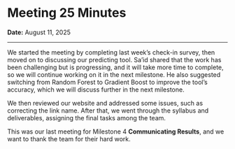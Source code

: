 # Meeting 25 Minutes

**Date:** August 11, 2025

---

We started the meeting by completing last week’s check-in survey, then moved
on to discussing our predicting tool. Sa’id shared that the work has been
challenging but is progressing, and it will take more time to complete,
so we will continue working on it in the next milestone. He also
suggested switching from Random Forest to Gradient Boost to improve
the tool’s accuracy, which we will discuss further in the next milestone.

We then reviewed our website and addressed some issues, such as correcting
the link name. After that, we went through the syllabus and deliverables,
assigning the final tasks among the team.

This was our last meeting for Milestone 4 **Communicating Results**, and we want
to thank the team for their hard work.
